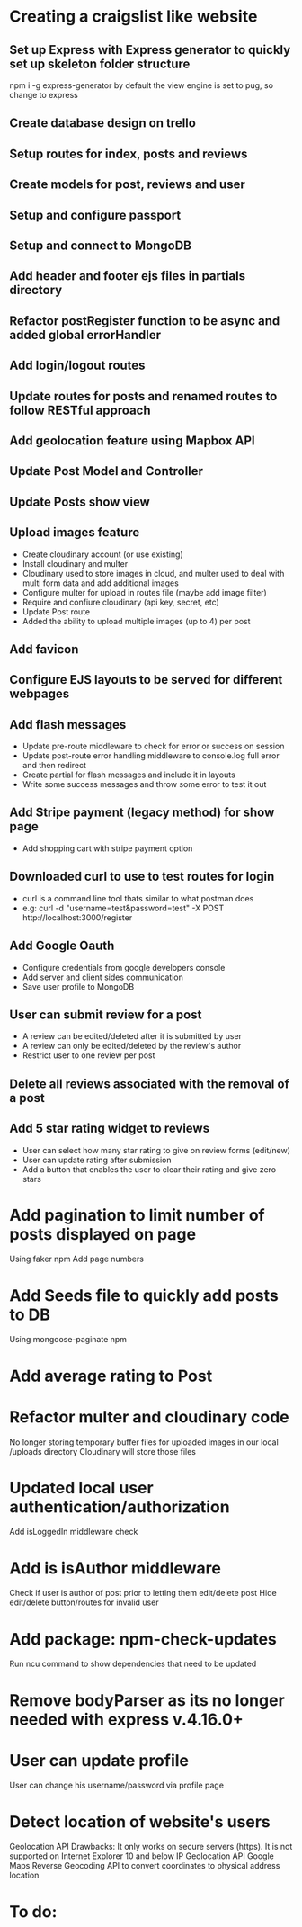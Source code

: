 # Creating a craigslist like website

## Set up Express with Express generator to quickly set up skeleton folder structure
npm i -g express-generator
by default the view engine is set to pug, so change to express

## Create database design on trello

## Setup routes for index, posts and reviews

## Create models for post, reviews and user

## Setup and configure passport

## Setup and connect to MongoDB

## Add header and footer ejs files in partials directory

## Refactor postRegister function to be async and added global errorHandler

## Add login/logout routes

## Update routes for posts and renamed routes to follow RESTful approach

## Add geolocation feature using Mapbox API

## Update Post Model and Controller

## Update Posts show view

## Upload images feature
* Create cloudinary account (or use existing)
* Install cloudinary and multer
* Cloudinary used to store images in cloud, and multer used to deal with multi form data and add additional images
* Configure multer for upload in routes file (maybe add image filter)
* Require and confiure cloudinary (api key, secret, etc)
* Update Post route
* Added the ability to upload multiple images (up to 4) per post

## Add favicon

## Configure EJS layouts to be served for different webpages

## Add flash messages
* Update pre-route middleware to check for error or success on session
* Update post-route error handling middleware to console.log full error and then redirect
* Create partial for flash messages and include it in layouts
* Write some success messages and throw some error to test it out

## Add Stripe payment (legacy method) for show page
* Add shopping cart with stripe payment option

## Downloaded curl to use to test routes for login 
* curl is a command line tool thats similar to what postman does
* e.g: curl -d "username=test&password=test" -X POST http://localhost:3000/register

## Add Google Oauth
* Configure credentials from google developers console
* Add server and client sides communication
* Save user profile to MongoDB

## User can submit review for a post
* A review can be edited/deleted after it is submitted by user
* A review can only be edited/deleted by the review's author
* Restrict user to one review per post

## Delete all reviews associated with the removal of a post 

## Add 5 star rating widget to reviews
* User can select how many star rating to give on review forms (edit/new)
* User can update rating after submission
* Add a button that enables the user to clear their rating and give zero stars


# Add pagination to limit number of posts displayed on page
Using faker npm
Add page numbers

# Add Seeds file to quickly add posts to DB
Using mongoose-paginate npm

# Add average rating to Post

# Refactor multer and cloudinary code
No longer storing temporary buffer files for uploaded images in our local /uploads directory
Cloudinary will store those files

# Updated local user authentication/authorization
Add isLoggedIn middleware check

# Add is isAuthor middleware
Check if user is author of post prior to letting them edit/delete post
Hide edit/delete button/routes for invalid user

# Add package: npm-check-updates 
Run ncu command to show dependencies that need to be updated

# Remove bodyParser as its no longer needed with express v.4.16.0+

# User can update profile
User can change his username/password via profile page

# Detect location of website's users
Geolocation API 
Drawbacks: It only works on secure servers (https). It is not supported on Internet Explorer 10 and below
IP Geolocation API
Google Maps Reverse Geocoding API to convert coordinates to physical address location

# To do:


